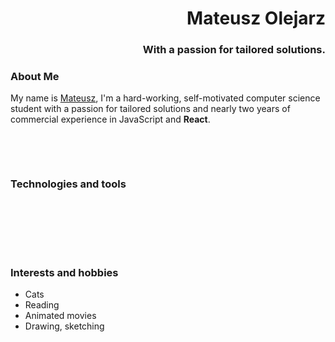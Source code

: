 <h1 align="right">Mateusz Olejarz</h1>
<h3 align="right">With a passion for tailored solutions.</h3>



### About Me
My name is [Mateusz](https://github.com/mateusz-olejarz), I'm a hard-working, self-motivated computer science student with a passion for tailored solutions and nearly two years of commercial experience in JavaScript and **React**. 

<br />

[<img src="https://img.shields.io/badge/Portfolio-121011?style=for-the-badge&logo=opera&logoColor=white" alt="" />](https://github.com/mateusz-olejarz)
[<img src="https://img.shields.io/badge/Email-D14836?style=for-the-badge&logo=gmail&logoColor=white" alt="" />](mailto:mateusz.d.olejarz@gmail.com)
[<img src="https://img.shields.io/badge/LinkedIn-0077B5?style=for-the-badge&logo=linkedin&logoColor=white" alt="" />](https://linkedin.com/in/mat-olejarz)


### Technologies and tools

<a name="tech-tools"></a>

[<img src="https://img.shields.io/badge/TypeScript-E76F51?style=for-the-badge&logo=typescript&logoColor=white" alt="" />][tech_tools_anchor]
[<img src="https://img.shields.io/badge/React-E05A7C?style=for-the-badge&logo=react&logoColor=white" alt="" />][tech_tools_anchor]
[<img src="https://img.shields.io/badge/Redux-BA5BA4?style=for-the-badge&logo=redux&logoColor=whitee" alt="" />][tech_tools_anchor]
<br />
[<img src="https://img.shields.io/badge/Jest-D15B75?style=for-the-badge&logo=jest&logoColor=white" alt="" />][tech_tools_anchor]
[<img src="https://img.shields.io/badge/Cypress-A5588A?style=for-the-badge&logo=cypress&logoColor=white" alt="" />][tech_tools_anchor]
[<img src="https://img.shields.io/badge/Jenkins-70598B?style=for-the-badge&logo=jenkins&logoColor=white" alt="" />][tech_tools_anchor]
<br />
[<img src="https://img.shields.io/badge/Firebase-70598B?style=for-the-badge&logo=firebase&logoColor=white" alt="" />][tech_tools_anchor]
[<img src="https://img.shields.io/badge/AWS-4B4453?style=for-the-badge&logo=amazon-aws&logoColor=white" alt="" />][tech_tools_anchor]

&nbsp;

### Interests and hobbies

- Cats
- Reading
- Animated movies
- Drawing, sketching

[tech_tools_anchor]: #tech-tools
